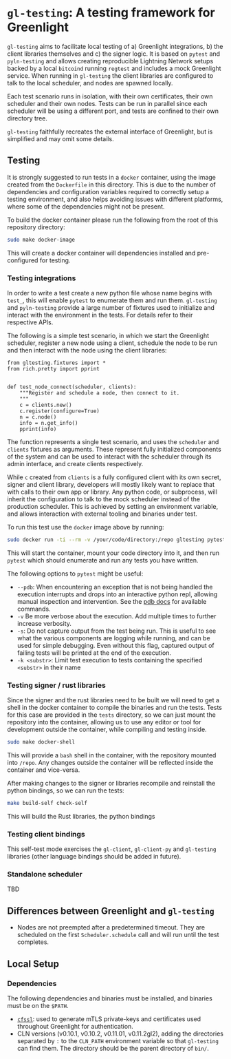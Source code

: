 # `gl-testing`: A testing framework for Greenlight

`gl-testing` aims to facilitate local testing of a) Greenlight
integrations, b) the client libraries themselves and c) the signer
logic. It is based on `pytest` and `pyln-testing` and allows creating
reproducible Lightning Network setups backed by a local `bitcoind`
running `regtest` and includes a mock Greenlight service. When running
in `gl-testing` the client libraries are configured to talk to the
local scheduler, and nodes are spawned locally.

Each test scenario runs in isolation, with their own certificates,
their own scheduler and their own nodes. Tests can be run in parallel
since each scheduler will be using a different port, and tests are
confined to their own directory tree.

`gl-testing` faithfully recreates the external interface of
Greenlight, but is simplified and may omit some details.

## Testing

It is strongly suggested to run tests in a `docker` container, using
the image created from the `Dockerfile` in this directory. This is due
to the number of dependencies and configuration variables required to
correctly setup a testing environment, and also helps avoiding issues
with different platforms, where some of the dependencies might not be
present.

To build the docker container please run the following from the
root of this repository directory:

```bash
sudo make docker-image
```

This will create a docker container will dependencies installed and
pre-configured for testing.

### Testing integrations

In order to write a test create a new python file whose name begins
with `test_`, this will enable `pytest` to enumerate them and run
them. `gl-testing` and `pyln-testing` provide a large number of
fixtures used to initialize and interact with the environment in the
tests. For details refer to their respective APIs.

The following is a simple test scenario, in which we start the
Greenlight scheduler, register a new node using a client, schedule the
node to be run and then interact with the node using the client
libraries:

```python3
from gltesting.fixtures import *
from rich.pretty import pprint


def test_node_connect(scheduler, clients):
    """Register and schedule a node, then connect to it.
    """
    c = clients.new()
    c.register(configure=True)
    n = c.node()
    info = n.get_info()
    pprint(info)
```

The function represents a single test scenario, and uses the
`scheduler` and `clients` fixtures as arguments. These represent fully
initialized components of the system and can be used to interact with
the scheduler through its admin interface, and create clients
respectively.

While `c` created from `clients` is a fully configured client with its
own secret, signer and client library, developers will mostly likely
want to replace that with calls to their own app or library. Any
python code, or subprocess, will inherit the configuration to talk to
the mock scheduler instead of the production scheduler. This is
achieved by setting an environment variable, and allows interaction
with external tooling and binaries under test.

To run this test use the `docker` image above by running:

```bash
sudo docker run -ti --rm -v /your/code/directory:/repo gltesting pytest /path/to/tests
```

This will start the container, mount your code directory into it, and
then run `pytest` which should enumerate and run any tests you have
written.

The following options to `pytest` might be useful:

 - `--pdb`: When encountering an exception that is not being handled
   the execution interrupts and drops into an interactive python repl,
   allowing manual inspection and intervention. See the [pdb
   docs][pdb] for available commands.
 - `-v` Be more verbose about the execution. Add multiple times to
   further increase verbosity.
 - `-s`: Do not capture output from the test being run. This is useful
   to see what the various components are logging while running, and
   can be used for simple debugging. Even without this flag, captured
   output of failing tests will be printed at the end of the
   execution.
 - `-k <substr>`: Limit test execution to tests containing the
   specified `<substr>` in their name

### Testing signer / rust libraries

Since the signer and the rust libraries need to be built we will need
to get a shell in the docker container to compile the binaries and run
the tests. Tests for this case are provided in the `tests` directory,
so we can just mount the repository into the container, allowing us to
use any editor or tool for development outside the container, while
compiling and testing inside.

```bash
sudo make docker-shell
```

This will provide a `bash` shell in the container, with the repository
mounted into `/repo`. Any changes outside the container will be
reflected inside the container and vice-versa.

After making changes to the signer or libraries recompile and
reinstall the python bindings, so we can run the tests:

```bash
make build-self check-self
```

This will build the Rust libraries, the python bindings 

### Testing client bindings

This self-test mode exercises the `gl-client`, `gl-client-py` and
`gl-testing` libraries (other language bindings should be added in
future).

### Standalone scheduler

TBD

## Differences between Greenlight and `gl-testing`

 - Nodes are not preempted after a predetermined timeout. They are
   scheduled on the first `Scheduler.schedule` call and will run until
   the test completes.

## Local Setup

### Dependencies

The following dependencies and binaries must be installed, and
binaries must be on the `$PATH`.

 - [`cfssl`][cfssl]: used to generate mTLS private-keys and
   certificates used throughout Greenlight for authentication.
 - CLN versions (v0.10.1, v0.10.2, v0.11.01, v0.11.2gl2), adding the
   directories separated by `:` to the `CLN_PATH` environment variable
   so that `gl-testing` can find them. The directory should be the
   parent directory of `bin/`.


[pdb]: https://docs.python.org/3/library/pdb.html
[cfssl]: https://github.com/cloudflare/cfssl
